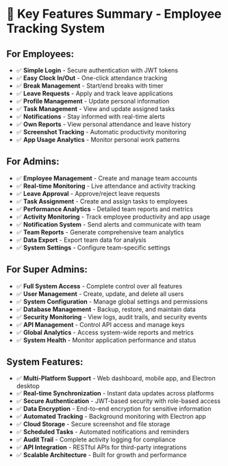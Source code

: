 # 🚀 Key Features Summary - Employee Tracking System

## **For Employees:**

- ✅ **Simple Login** - Secure authentication with JWT tokens
- ✅ **Easy Clock In/Out** - One-click attendance tracking
- ✅ **Break Management** - Start/end breaks with timer
- ✅ **Leave Requests** - Apply and track leave applications
- ✅ **Profile Management** - Update personal information
- ✅ **Task Management** - View and update assigned tasks
- ✅ **Notifications** - Stay informed with real-time alerts
- ✅ **Own Reports** - View personal attendance and leave history
- ✅ **Screenshot Tracking** - Automatic productivity monitoring
- ✅ **App Usage Analytics** - Monitor personal work patterns

## **For Admins:**

- ✅ **Employee Management** - Create and manage team accounts
- ✅ **Real-time Monitoring** - Live attendance and activity tracking
- ✅ **Leave Approval** - Approve/reject leave requests
- ✅ **Task Assignment** - Create and assign tasks to employees
- ✅ **Performance Analytics** - Detailed team reports and metrics
- ✅ **Activity Monitoring** - Track employee productivity and app usage
- ✅ **Notification System** - Send alerts and communicate with team
- ✅ **Team Reports** - Generate comprehensive team analytics
- ✅ **Data Export** - Export team data for analysis
- ✅ **System Settings** - Configure team-specific settings

## **For Super Admins:**

- ✅ **Full System Access** - Complete control over all features
- ✅ **User Management** - Create, update, and delete all users
- ✅ **System Configuration** - Manage global settings and permissions
- ✅ **Database Management** - Backup, restore, and maintain data
- ✅ **Security Monitoring** - View logs, audit trails, and security events
- ✅ **API Management** - Control API access and manage keys
- ✅ **Global Analytics** - Access system-wide reports and metrics
- ✅ **System Health** - Monitor application performance and status

## **System Features:**

- ✅ **Multi-Platform Support** - Web dashboard, mobile app, and Electron desktop
- ✅ **Real-time Synchronization** - Instant data updates across platforms
- ✅ **Secure Authentication** - JWT-based security with role-based access
- ✅ **Data Encryption** - End-to-end encryption for sensitive information
- ✅ **Automated Tracking** - Background monitoring with Electron app
- ✅ **Cloud Storage** - Secure screenshot and file storage
- ✅ **Scheduled Tasks** - Automated notifications and reminders
- ✅ **Audit Trail** - Complete activity logging for compliance
- ✅ **API Integration** - RESTful APIs for third-party integrations
- ✅ **Scalable Architecture** - Built for growth and performance
